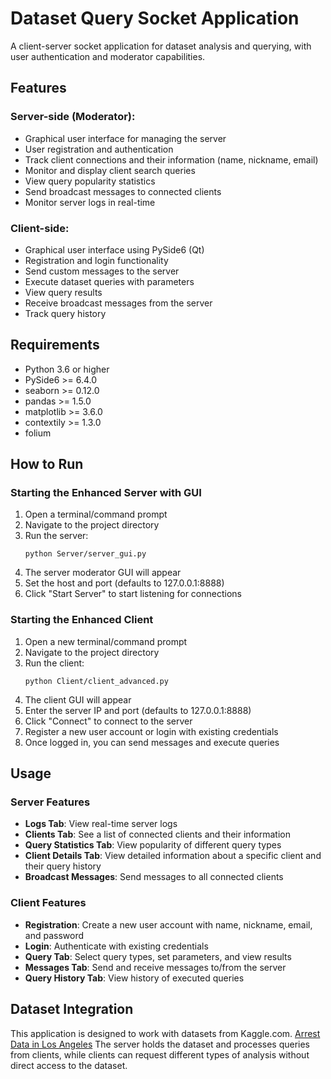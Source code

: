 # Dataset Query Socket Application

A client-server socket application for dataset analysis and querying, with user authentication and moderator capabilities.

## Features

### Server-side (Moderator):
- Graphical user interface for managing the server
- User registration and authentication
- Track client connections and their information (name, nickname, email)
- Monitor and display client search queries
- View query popularity statistics
- Send broadcast messages to connected clients
- Monitor server logs in real-time

### Client-side:
- Graphical user interface using PySide6 (Qt)
- Registration and login functionality
- Send custom messages to the server
- Execute dataset queries with parameters
- View query results
- Receive broadcast messages from the server
- Track query history

## Requirements

- Python 3.6 or higher
- PySide6 >= 6.4.0
- seaborn >= 0.12.0
- pandas >= 1.5.0
- matplotlib >= 3.6.0
- contextily >= 1.3.0
- folium



## How to Run

### Starting the Enhanced Server with GUI

1. Open a terminal/command prompt
2. Navigate to the project directory
3. Run the server:
   ```
   python Server/server_gui.py
   ```
4. The server moderator GUI will appear
5. Set the host and port (defaults to 127.0.0.1:8888)
6. Click "Start Server" to start listening for connections

### Starting the Enhanced Client

1. Open a new terminal/command prompt
2. Navigate to the project directory
3. Run the client:
   ```
   python Client/client_advanced.py
   ```
4. The client GUI will appear
5. Enter the server IP and port (defaults to 127.0.0.1:8888)
6. Click "Connect" to connect to the server
7. Register a new user account or login with existing credentials
8. Once logged in, you can send messages and execute queries

## Usage

### Server Features

- **Logs Tab**: View real-time server logs
- **Clients Tab**: See a list of connected clients and their information
- **Query Statistics Tab**: View popularity of different query types
- **Client Details Tab**: View detailed information about a specific client and their query history
- **Broadcast Messages**: Send messages to all connected clients

### Client Features

- **Registration**: Create a new user account with name, nickname, email, and password
- **Login**: Authenticate with existing credentials
- **Query Tab**: Select query types, set parameters, and view results
- **Messages Tab**: Send and receive messages to/from the server
- **Query History Tab**: View history of executed queries

## Dataset Integration

This application is designed to work with datasets from Kaggle.com. [Arrest Data in Los Angeles](https://www.kaggle.com/datasets/arsri1/arrest-data-in-los-angeles/data) The server holds the dataset and processes queries from clients, while clients can request different types of analysis without direct access to the dataset.

